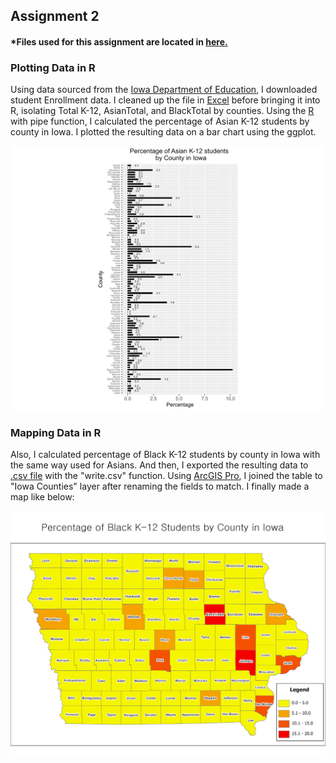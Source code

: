 ## Assignment 2

#### *Files used for this assignment are located in <a href="https://github.com/son1101/LA558_Son/tree/main/assignments/assign2" target="_blank">here.</a> 



### Plotting Data in R


Using data sourced from the [Iowa Department of Education](https://educateiowa.gov/data-reporting/education-statistics-pk-12), I downloaded student Enrollment data. I cleaned up the file in [Excel](assign2/LA558_Assign2.xlsx) before bringing it into R, isolating Total K-12, AsianTotal, and BlackTotal by counties. Using the [R](assign2/assign2.R) with pipe function, I calculated the percentage of Asian K-12 students by county in Iowa. I plotted the resulting data on a bar chart using the ggplot. 

![Plot1](assign2/BarPlot_Assign2.png)


### Mapping Data in R

Also, I calculated percentage of Black K-12 students by county in Iowa with the same way used for Asians. And then, I exported the resulting data to [.csv file](assign2/Assign2_ForGIS.csv) with the "write.csv" function. Using [ArcGIS Pro](assign2/assign2), I joined the table to "Iowa Counties" layer after renaming the fields to match. I finally made a map like below:


![Map1](assign2/Map_Assign2.jpg)
